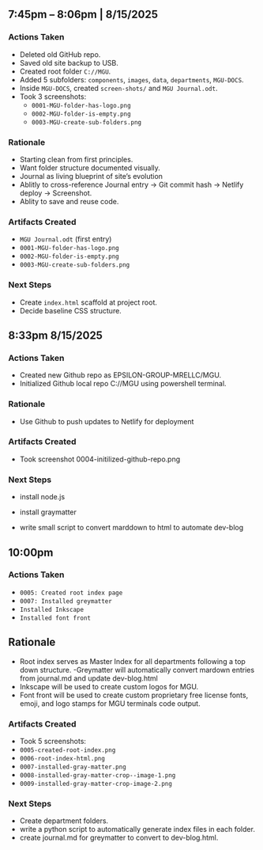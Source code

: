 ## 7:45pm – 8:06pm | 8/15/2025

### Actions Taken
- Deleted old GitHub repo.
- Saved old site backup to USB.
- Created root folder `C://MGU`.
- Added 5 subfolders: `components`, `images`, `data`, `departments`, `MGU-DOCS`.
- Inside `MGU-DOCS`, created `screen-shots/` and `MGU Journal.odt`.
- Took 3 screenshots:  
  - `0001-MGU-folder-has-logo.png`  
  - `0002-MGU-folder-is-empty.png`  
  - `0003-MGU-create-sub-folders.png`

### Rationale
- Starting clean from first principles.
- Want folder structure documented visually.
- Journal as living blueprint of  site’s evolution
- Ablitly to cross-reference Journal entry → Git commit hash → Netlify deploy → Screenshot.
- Ablity to save and reuse code.

### Artifacts Created
- `MGU Journal.odt` (first entry)
- `0001-MGU-folder-has-logo.png`
- `0002-MGU-folder-is-empty.png`
- `0003-MGU-create-sub-folders.png`

### Next Steps
- Create `index.html` scaffold at project root.
- Decide baseline CSS structure.

## 8:33pm 8/15/2025

### Actions Taken
- Created new Github repo as EPSILON-GROUP-MRELLC/MGU.
- Initialized Github local repo  C://MGU using powershell terminal.

### Rationale
- Use Github to push updates to Netlify for deployment

### Artifacts Created
- Took screenshot 0004-initilized-github-repo.png


### Next Steps
- install node.js
- install graymatter

- write small script to convert marddown to html to automate dev-blog 

## 10:00pm

### Actions Taken
- `0005: Created root index page`
- `0007: Installed greymatter`
- `Installed Inkscape`
- `Installed font front`

## Rationale
- Root index serves as Master Index for all departments following a top down structure.
-Greymatter will automatically convert mardown entries from journal.md and update dev-blog.html
- Inkscape will be used to create custom logos for MGU.
- Font front will be used to create custom proprietary free license fonts, emoji, and logo stamps for MGU terminals code output.

### Artifacts Created
- Took 5 screenshots:
- `0005-created-root-index.png`
- `0006-root-index-html.png`
- `0007-installed-gray-matter.png`
- `0008-installed-gray-matter-crop--image-1.png`
- `0009-installed-gray-matter-crop-image-2.png` 

 
### Next Steps
- Create department folders.
- write a python script to automatically generate index files in each folder.
- create journal.md for greymatter to convert to dev-blog.html.